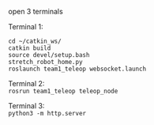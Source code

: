open 3 terminals

Terminal 1:
```
cd ~/catkin_ws/
catkin build
source devel/setup.bash
stretch_robot_home.py
roslaunch team1_teleop websocket.launch
```

Terminal 2: \
`rosrun team1_teleop teleop_node`

Terminal 3: \
`python3 -m http.server`